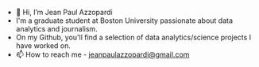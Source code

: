 - 👋 Hi, I’m Jean Paul Azzopardi
- I'm a graduate student at Boston University passionate about data analytics and journalism. 
- On my Github, you'll find a selection of data analytics/science projects I have worked on. 
- 📫 How to reach me - jeanpaulazzopardi@gmail.com

<!---
jpa203/jpa203 is a ✨ special ✨ repository because its `README.md` (this file) appears on your GitHub profile.
You can click the Preview link to take a look at your changes.
--->
